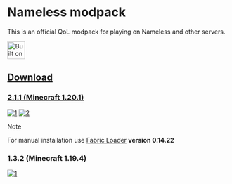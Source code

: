 # Nameless modpack

This is an official QoL modpack for playing on Nameless and other servers.

<a href="https://github.com/Fabulously-Optimized/fabulously-optimized"><img alt="Built on Fabulously Optimized" height="40" src="https://cdn.jsdelivr.net/npm/@intergrav/devins-badges@3/assets/compact/built-with/fabulously-optimized_vector.svg">

## Download

### 2.1.1 (Minecraft 1.20.1)

[![1]](https://github.com/TheCatRiX/Nameless/releases/download/2.1.1/Nameless-2.1.1.mrpack)
[![2]](https://github.com/TheCatRiX/Nameless/releases/download/2.1.1/Nameless-2.1.1.zip)

> [!NOTE]  
> For manual installation use [Fabric Loader](https://fabricmc.net/use/installer/) **version 0.14.22**

### 1.3.2 (Minecraft 1.19.4)

[![1]](https://github.com/TheCatRiX/Nameless/releases/download/1.3.2/Nameless-1.3.2.mrpack)

[1]: https://img.shields.io/badge/.mrpack-Prism_Launcher_%26_others-gray?style=for-the-badge&logo=DocuSign&logoColor=white&labelColor=black
[2]: https://img.shields.io/badge/.zip-Manual_installation-gray?style=for-the-badge&logo=DocuSign&logoColor=white&labelColor=black
